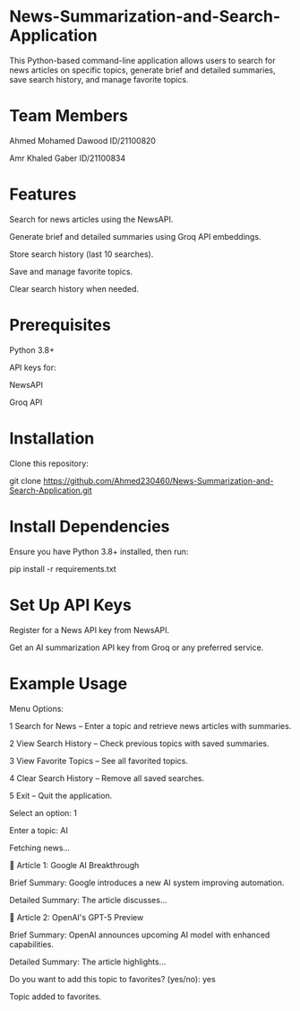 # News-Summarization-and-Search-Application

This Python-based command-line application allows users to search for news articles on specific topics, generate brief and detailed summaries, save search history, and manage favorite topics.

# Team Members
Ahmed Mohamed Dawood  ID/21100820    

Amr Khaled Gaber    ID/21100834


# Features
Search for news articles using the NewsAPI.

Generate brief and detailed summaries using Groq API embeddings.

Store search history (last 10 searches).

Save and manage favorite topics.

Clear search history when needed.


# Prerequisites

Python 3.8+

API keys for:

NewsAPI

Groq API


# Installation
Clone this repository:

git clone https://github.com/Ahmed230460/News-Summarization-and-Search-Application.git

# Install Dependencies

Ensure you have Python 3.8+ installed, then run:

pip install -r requirements.txt

# Set Up API Keys

Register for a News API key from NewsAPI.

Get an AI summarization API key from Groq or any preferred service.


# Example Usage

Menu Options:

1️ Search for News – Enter a topic and retrieve news articles with summaries.

2️ View Search History – Check previous topics with saved summaries.

3️ View Favorite Topics – See all favorited topics.

4️ Clear Search History – Remove all saved searches.

5️ Exit – Quit the application.


Select an option: 1  

Enter a topic: AI  

Fetching news...  

🔹 Article 1: Google AI Breakthrough  

Brief Summary: Google introduces a new AI system improving automation.  

Detailed Summary: The article discusses...  

🔹 Article 2: OpenAI's GPT-5 Preview  

Brief Summary: OpenAI announces upcoming AI model with enhanced capabilities.  

Detailed Summary: The article highlights...  

Do you want to add this topic to favorites? (yes/no): yes  

Topic added to favorites.  

